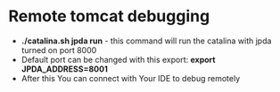 # Remote tomcat debugging
* **./catalina.sh jpda run** - this command will run the catalina with jpda turned on port 8000
* Default port can be changed with this export: **export JPDA_ADDRESS=8001**
* After this You can connect with Your IDE to debug remotely
